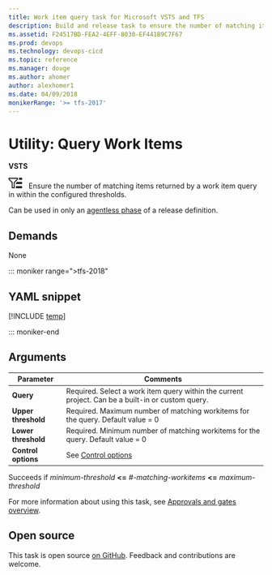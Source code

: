 ```yaml
---
title: Work item query task for Microsoft VSTS and TFS 
description: Build and release task to ensure the number of matching items returned by a work item query in within the configured threshold in VSTS and TFS
ms.assetid: F24517BD-FEA2-4EFF-8030-EF441B9C7F67
ms.prod: devops
ms.technology: devops-cicd
ms.topic: reference
ms.manager: douge
ms.author: ahomer
author: alexhomer1
ms.date: 04/09/2018
monikerRange: '>= tfs-2017'
---
```


# Utility: Query Work Items

**VSTS**

![icon](_img/query-work-items.png) &nbsp; Ensure the number of matching items returned by a work item query in within the configured thresholds.

Can be used in only an [agentless phase](../../process/server-phases.md) of a release definition.

## Demands

None

::: moniker range=">tfs-2018"

## YAML snippet

[!INCLUDE [temp](../_shared/yaml/QueryWorkItemsV0.md)]

::: moniker-end

## Arguments

| Parameter | Comments |
| --- | --- |
| **Query** | Required. Select a work item query within the current project. Can be a built-in or custom query. |
| **Upper threshold** | Required. Maximum number of matching workitems for the query. Default value = 0 |
| **Lower threshold** | Required. Minimum number of matching workitems for the query. Default value = 0 |
| **Control options** | See [Control options](../../process/tasks.md#controloptions) |

Succeeds if _minimum-threshold_ **&lt;=** _#-matching-workitems_ **&lt;=** _maximum-threshold_

For more information about using this task, see [Approvals and gates overview](../../release/approvals/index.md).

## Open source

This task is open source [on GitHub](https://github.com/Microsoft/vsts-tasks). Feedback and contributions are welcome.
